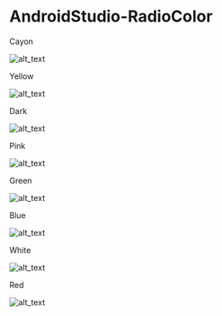 # AndroidStudio-RadioColor

Cayon

![alt_text](https://github.com/maharani26/AndroidStudio-RadioColor/blob/master/1.jpeg)

Yellow

![alt_text](https://github.com/maharani26/AndroidStudio-RadioColor/blob/master/2.jpeg)

Dark

![alt_text](https://github.com/maharani26/AndroidStudio-RadioColor/blob/master/3.jpeg)

Pink

![alt_text](https://github.com/maharani26/AndroidStudio-RadioColor/blob/master/4.jpeg)

Green

![alt_text](https://github.com/maharani26/AndroidStudio-RadioColor/blob/master/5.jpeg)

Blue

![alt_text](https://github.com/maharani26/AndroidStudio-RadioColor/blob/master/6.jpeg)

White

![alt_text](https://github.com/maharani26/AndroidStudio-RadioColor/blob/master/7.jpeg)

Red

![alt_text](https://github.com/maharani26/AndroidStudio-RadioColor/blob/master/8.jpeg)

